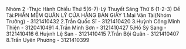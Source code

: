 Nhóm 2 -Thực Hành Chiều Thứ 5(6-7)-Lý Thuyết Sáng Thứ 6 (1-2-3) 
Đề Tài:PHẦN MỀM QUẢN LÝ CỬA HÀNG BÁN GIÀY
1.Mai Văn Tài(Nhóm Trưởng) - 3121410432
2.Trần Quốc Sĩ - 3121410420
3.Huỳnh Công Minh Thiện - 3120410491
4.Trần Minh Sơn - 3121410427
5.Hồ Sỹ Sang - 3121410416
6.Huỳnh Lệ San - 3121410415
7.Trần Bội Quân - 3121410407
8.Trần Uyên Phương - 3121410399
